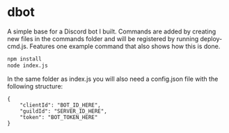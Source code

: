 # dbot
A simple base for a Discord bot I built. Commands are added by creating new files in the commands folder and will be registered by running deploy-cmd.js. Features one example command that also shows how this is done.

```bash
npm install
node index.js
```

In the same folder as index.js you will also need a config.json file with the following structure:
```
{
	"clientId": "BOT_ID_HERE",
	"guildId": "SERVER_ID_HERE",
	"token": "BOT_TOKEN_HERE"
}
```
